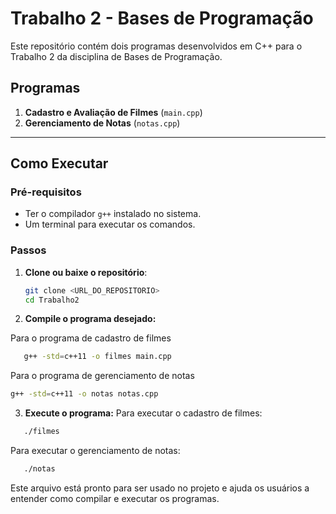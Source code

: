 # Trabalho 2 - Bases de Programação

Este repositório contém dois programas desenvolvidos em C++ para o Trabalho 2 da disciplina de Bases de Programação.

## Programas

1. **Cadastro e Avaliação de Filmes** (`main.cpp`)
2. **Gerenciamento de Notas** (`notas.cpp`)

---

## Como Executar

### Pré-requisitos
- Ter o compilador `g++` instalado no sistema.
- Um terminal para executar os comandos.

### Passos

1. **Clone ou baixe o repositório**:
   ```bash
   git clone <URL_DO_REPOSITORIO>
   cd Trabalho2

2. **Compile o programa desejado:**
    
Para o programa de cadastro de filmes
```bash
   g++ -std=c++11 -o filmes main.cpp
```
Para o programa de gerenciamento de notas
```bash
g++ -std=c++11 -o notas notas.cpp
```

3. **Execute o programa:**
   Para executar o cadastro de filmes:
```bash
   ./filmes
```
Para executar o gerenciamento de notas:
```bash
   ./notas
```


Este arquivo está pronto para ser usado no projeto e ajuda os usuários a entender como compilar e executar os programas.

